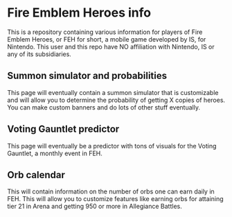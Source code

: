 # Fire Emblem Heroes info
This is a repository containing various information for players of Fire Emblem Heroes, or FEH for short, a mobile game developed by IS, for Nintendo. This user and this repo have NO affiliation with Nintendo, IS or any of its subsidiaries.

## Summon simulator and probabilities
This page will eventually contain a summon simulator that is customizable and will allow you to determine the probability of getting X copies of heroes.  You can make custom banners and do lots of other stuff eventually.

## Voting Gauntlet predictor
This page will eventually be a predictor with tons of visuals for the Voting Gauntlet, a monthly event in FEH.

## Orb calendar
This will contain information on the number of orbs one can earn daily in FEH.  This will allow you to customize features like earning orbs for attaining tier 21 in Arena and getting 950 or more in Allegiance Battles.